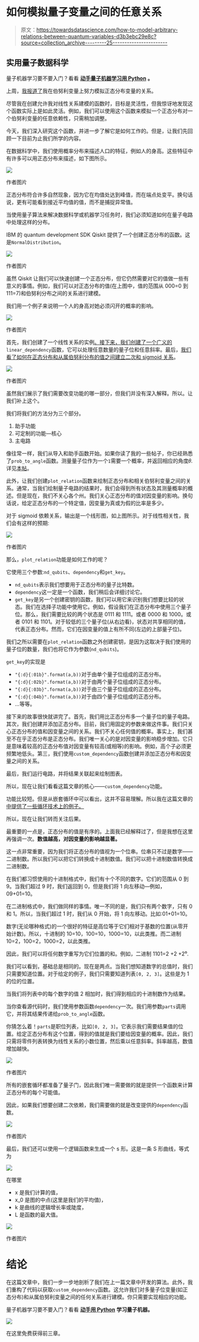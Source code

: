 # 如何模拟量子变量之间的任意关系

> 原文：<https://towardsdatascience.com/how-to-model-arbitrary-relations-between-quantum-variables-d3b3ebc29e8c?source=collection_archive---------25----------------------->

## 实用量子数据科学

量子机器学习要不要入门？看看 [**动手量子机器学习用 Python**](https://www.pyqml.com/page?ref=medium_arbitrary&dest=/) **。**

上周，[我报道了](/beyond-linear-quantum-relations-e8f64bf5ab07)我在伯努利变量上努力模拟正态分布变量的关系。

尽管我在创建允许我对线性关系建模的函数时，目标是灵活性，但我惊讶地发现这个函数实际上是如此灵活。例如，我们可以使用这个函数来模拟一个正态分布对一个伯努利变量的任意依赖性，只需稍加调整。

今天，我们深入研究这个函数，并进一步了解它是如何工作的。但是，让我们先回顾一下目前为止我们所学的内容。

在数据科学中，我们使用概率分布来描述人口的特征，例如人的身高。这些特征中有许多可以用正态分布来描述，如下图所示。

![](img/9f558a4797a7a4bec95f659fae46942d.png)

作者图片

正态分布符合许多自然现象，因为它在均值处达到峰值，而在端点处变平。换句话说，更有可能看到接近平均值的值，而不是捕捉异常值。

当使用量子算法来解决数据科学或机器学习任务时，我们必须知道如何在量子电路中处理这样的分布。

IBM 的 quantum development SDK Qiskit 提供了一个创建正态分布的函数。这是`NormalDistribution`。

![](img/f5c911f916b3da2865ac185eea9d2ef1.png)

作者图片

虽然 Qiskit 让我们可以快速创建一个正态分布，但它仍然需要对它的值做一些有意义的事情。例如，我们可以对正态分布的值(在上图中，值的范围从 000=0 到 111=7)和伯努利分布之间的关系进行建模。

我们用一个例子来说明一个人的身高对她必须闪开的概率的影响。

![](img/e9296b304004a5bf45e2e0e559dd5d4f.png)

作者图片

首先，我们创建了一个线性关系的实例[。接下来，](/how-to-work-with-a-quantum-normal-distribution-170ccc4e2da2)[我们创建了一个广义的](/linearly-dependent-quantum-variables-30c5d8d006c0) `linear_dependency`函数，它可以处理任意数量的量子位和任意斜率。最后，[我们看了如何在正态分布和从属伯努利分布的值之间建立二次和 sigmoid 关系](/beyond-linear-quantum-relations-e8f64bf5ab07)。

![](img/3cf3c1cd0bbe3f4d1093fcc1002d3b89.png)

作者图片

虽然我们展示了我们需要改变功能的哪一部分，但我们并没有深入解释。所以。让我们补上这个。

我们将我们的方法分为三个部分。

1.  助手功能
2.  可定制的功能—核心
3.  主电路

像往常一样，我们从导入和助手函数开始。如果你读了我的一些帖子，你已经熟悉了`prob_to_angle`函数。测量量子位作为一个`1`需要一个概率，并返回相应的角度𝜃.详见[本帖](https://betterprogramming.pub/if-you-want-to-gamble-with-quantum-computing-e327c11f97e5)。

此外，让我们创建`plot_relation`函数来绘制正态分布和相关伯努利变量之间的关系。通常，当我们绘制量子电路的结果时，我们会得到所有状态及其测量概率的概述。但是现在，我们不关心各个州。我们关心正态分布的值对因变量的影响。换句话说，给定正态分布的一个特定值，因变量为真或为假的比率是多少。

对于 sigmoid 依赖关系，输出是一个线形图，如上图所示。对于线性相关性，我们会有这样的预期:

![](img/cdcd55152a6cb4bf5ee821ec97dbd392.png)

作者图片

那么，`plot_relation`功能是如何工作的呢？

它使用三个参数:`nd_qubits`、`dependency`和`get_key`。

*   `nd_qubits`表示我们想要用于正态分布的量子比特数。
*   `dependency`这一定是一个函数，我们稍后会详细讨论它。
*   `get_key`是另一个创建密钥的函数，我们可以用它来识别我们想要比较的状态。我们在选择子功能中使用它。例如，假设我们在正态分布中使用三个量子位。那么，我们需要比较的两个状态是 0111 和 1111。或者 0000 和 1000。或者 0101 和 1101。对于较低的三个量子位(从右边看)，状态对共享相同的值，代表正态分布。然而，它们在因变量的值上有所不同(左边的上部量子位)。

我们之所以需要在`plot_relation`函数之外创建密钥，是因为这取决于我们使用的量子位的数量，我们也将它作为参数(`nd_qubits`)。

`get_key`的实现是

*   `"{:d}{:01b}".format(a,b))`对于由单个量子位组成的正态分布。
*   `"{:d}{:02b}".format(a,b))`对于由两个量子位组成的正态分布。
*   `"{:d}{:03b}".format(a,b))`对于由三个量子位组成的正态分布。
*   `"{:d}{:04b}".format(a,b))`对于由四个量子位组成的正态分布。
*   …等等。

接下来的故事很快就讲完了。首先，我们用比正态分布多一个量子位的量子电路。其次，我们创建并添加正态分布。目前，我们用固定的参数来做这件事。我们只关心正态分布的值和因变量之间的关系。我们不关心任何值的概率。事实上，我们甚至不在乎正态分布是正态分布。我们唯一关心的是对因变量的影响稳步增加。它只是意味着较高的正态分布值对因变量有较高(或相等)的影响。例如，高个子必须更频繁地低头。第三，我们使用`custom_dependency`函数创建并添加正态分布和因变量之间的关系。

最后，我们运行电路，并将结果关联起来绘制图表。

所以，现在让我们看看这篇文章的核心——`custom_dependency`功能。

功能比较短。但是从嵌套循环中可以看出，这并不容易理解。所以我在这篇文章的[中提供了一些循环技术上的例子。](/linearly-dependent-quantum-variables-30c5d8d006c0)

所以，现在让我们转而关注后果。

最重要的一点是，正态分布的值是有序的。上面我已经解释过了，但是我想在这里再强调一次。**数值越高，对因变量的影响越显著。**

这一点非常重要，因为我们将正态分布的值视为一个位串。位串只不过是数字——二进制数。所以我们可以把它们转换成十进制数值。我们可以把十进制数值转换成二进制数。

在我们都习惯使用的十进制格式中，我们有十个不同的数字。它们的范围从 0 到 9。当我们超过 9 时，我们返回到 0，但是我们将 1 向左移动—例如，09+01=10。

在二进制格式中，我们做同样的事情。唯一不同的是，我们只有两个数字，只有 0 和 1。所以，当我们超过 1 时，我们从 0 开始，将 1 向左移动。比如:01+01=10。

数字(无论哪种格式)的一个很好的特征是高位等于它们相对于基数的位置(从零开始计数)。所以，十进制的 10=10，100=10，1000=10，以此类推。而二进制 10=2，100=2，1000=2，以此类推。

因此，我们可以将任何数字重写为它们位置的和。例如，二进制 1101=2 +2 +2⁰.

我们可以看到，基础总是相同的。现在是两点。当我们想知道数字的总值时，我们只需要知道位置。对于给定的例子，我们只需要知道列表`[0, 2, 3]`。这些是为 1 的位的位置。

当我们将列表中的每个数字的值 2 相加时，我们得到相应的十进制数作为结果。

当你查看源代码时，我们使用参数函数`dependency`一次。我们用参数`parts`调用它，并将其结果传递给`prob_to_angle`函数。

你猜怎么着！`parts`是职位列表，比如`[0, 2, 3]`。它表示我们需要结果值的位置。给定正态分布有这个位置，得到的值就是我们要给因变量的概率。因此，我们只需将零件列表转换为线性关系的小数位置，然后乘以任意斜率。斜率越高，数值增加越快。

![](img/e2e68c78df6d45a6644bd7f9b5629f55.png)

作者图片

所有的嵌套循环都准备了量子门，因此我们唯一需要做的就是提供一个函数来计算正态分布的每个可能值。

因此，如果我们想要创建二次依赖，我们需要做的就是改变提供的`dependency`函数。

![](img/ba26174dcbed5e557b4485a803a8b8af.png)

作者图片

最后，我们还可以使用一个逻辑函数来生成一个 s 形。这是一条 S 形曲线，等式为

![](img/3ee3e85c4b2a016ba5bd9e09585875d3.png)

在哪里

*   x 是我们计算的值，
*   x_0 是图的中点(这里是我们的平均值)，
*   k 是曲线的逻辑增长率或陡度，
*   L 是函数的最大值。

![](img/3cf3c1cd0bbe3f4d1093fcc1002d3b89.png)

作者图片

# 结论

在这篇文章中，我们一步一步地剖析了我们在上一篇文章中开发的算法。此外，我们重构了代码以获取`custom_dependency`函数。这允许我们对多量子位变量(如正态分布)和从属伯努利变量之间的任何关系进行建模。你只需要实现相应的功能。

量子机器学习要不要入门？看看 [**动手用 Python**](https://www.pyqml.com/page?ref=medium_arbitrary&dest=/) **学习量子机器。**

![](img/c3892c668b9d47f57e47f1e6d80af7b6.png)

在这里免费获得前三章。